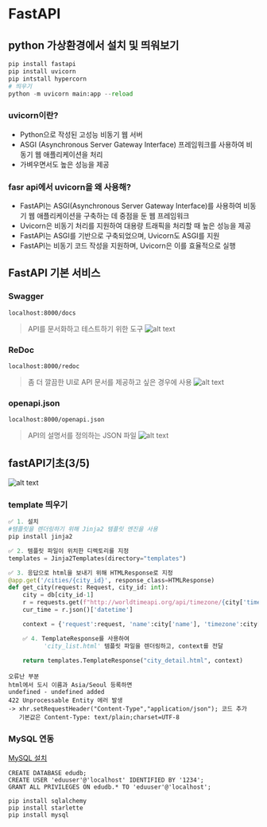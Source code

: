 # FastAPI

## python 가상환경에서 설치 및 띄워보기
```python
pip install fastapi
pip install uvicorn
pip intstall hypercorn
# 띄우기
python -m uvicorn main:app --reload
```
### uvicorn이란?
* Python으로 작성된 고성능 비동기 웹 서버
* ASGI (Asynchronous Server Gateway Interface) 프레임워크를 사용하여 비동기 웹 애플리케이션을 처리
* 가벼우면서도 높은 성능을 제공

### fasr api에서 uvicorn을 왜 사용해?
* FastAPI는 ASGI(Asynchronous Server Gateway Interface)를 사용하여 비동기 웹 애플리케이션을 구축하는 데 중점을 둔 웹 프레임워크
* Uvicorn은 비동기 처리를 지원하여 대용량 트래픽을 처리할 때 높은 성능을 제공
* FastAPI는 ASGI를 기반으로 구축되었으며, Uvicorn도 ASGI를 지원
* FastAPI는 비동기 코드 작성을 지원하며, Uvicorn은 이를 효율적으로 실행

## FastAPI 기본 서비스
### Swagger
```localhost:8000/docs```
> API를 문서화하고 테스트하기 위한 도구
![alt text](./image/swagger.png)

### ReDoc 
```localhost:8000/redoc```
> 좀 더 깔끔한 UI로 API 문서를 제공하고 싶은 경우에 사용
![alt text](./image/redoc.png)

### openapi.json
```localhost:8000/openapi.json```
> API의 설명서를 정의하는 JSON 파일
![alt text](./image/openapi_json.png)

## fastAPI기초(3/5)

![alt text](./image/3_5.png)
### template 띄우기
```python
✅ 1. 설치
#템플릿을 렌더링하기 위해 Jinja2 템플릿 엔진을 사용
pip install jinja2

✅ 2. 템플릿 파일이 위치한 디렉토리를 지정
templates = Jinja2Templates(directory="templates")

✅ 3. 응답으로 html을 보내기 위해 HTMLResponse로 지정
@app.get('/cities/{city_id}', response_class=HTMLResponse)
def get_city(request: Request, city_id: int):
    city = db[city_id-1]
    r = requests.get(f"http://worldtimeapi.org/api/timezone/{city['timezone']}")
    cur_time = r.json()['datetime']

    context = {'request':request, 'name':city['name'], 'timezone':city['timezone'], 'current_time': cur_time}

    ✅ 4. TemplateResponse를 사용하여 
          'city_list.html' 템플릿 파일을 렌더링하고, context를 전달
          
    return templates.TemplateResponse("city_detail.html", context)
```

```
오류난 부분
html에서 도시 이름과 Asia/Seoul 등록하면
undefined - undefined added
422 Unprocessable Entity 에러 발생
-> xhr.setRequestHeader("Content-Type","application/json"); 코드 추가
   기본값은 Content-Type: text/plain;charset=UTF-8
```

### MySQL 연동
[MySQL 설치](https://dev.mysql.com/downloads/windows/installer/8.0.html)
```
CREATE DATABASE edudb;
CREATE USER 'eduuser'@'localhost' IDENTIFIED BY '1234';
GRANT ALL PRIVILEGES ON edudb.* TO 'eduuser'@'localhost';
```
```
pip install sqlalchemy
pip install starlette
pip install mysql
```